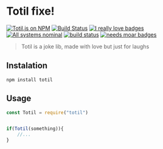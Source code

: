 # Totil fixe!

[![Totil.js on NPM](https://img.shields.io/npm/v/totil.svg)](https://www.npmjs.com/package/totil)
[![Build Status](https://travis-ci.org/entomb/totil.svg?branch=master)](https://travis-ci.org/entomb/totil)
[![I really love badges](https://img.shields.io/badge/love-badges-red.svg)](http://www.entomb.io/)
[![All systems nominal](https://img.shields.io/badge/systems-nominal-green.svg)](http://www.entomb.io/)
[![build status](https://img.shields.io/badge/additional-pylons-orange.svg)](http://www.entomb.io/)
[![needs moar badges](https://img.shields.io/badge/ready-asfuck-green.svg)](http://www.entomb.io/)


> Totil is a joke lib, made with love but just for laughs 

## Instalation

```
npm install totil
```

## Usage

```javascript
const Totil = require("totil")


if(Totil(something)){
    //...
}

```
